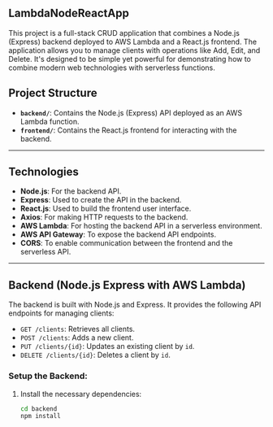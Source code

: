 ## LambdaNodeReactApp

This project is a full-stack CRUD application that combines a Node.js (Express) backend deployed to AWS Lambda and a React.js frontend. The application allows you to manage clients with operations like Add, Edit, and Delete. It's designed to be simple yet powerful for demonstrating how to combine modern web technologies with serverless functions.

## Project Structure

- **`backend/`**: Contains the Node.js (Express) API deployed as an AWS Lambda function.
- **`frontend/`**: Contains the React.js frontend for interacting with the backend.

---

## Technologies

- **Node.js**: For the backend API.
- **Express**: Used to create the API in the backend.
- **React.js**: Used to build the frontend user interface.
- **Axios**: For making HTTP requests to the backend.
- **AWS Lambda**: For hosting the backend API in a serverless environment.
- **AWS API Gateway**: To expose the backend API endpoints.
- **CORS**: To enable communication between the frontend and the serverless API.

---

## Backend (Node.js Express with AWS Lambda)

The backend is built with Node.js and Express. It provides the following API endpoints for managing clients:

- `GET /clients`: Retrieves all clients.
- `POST /clients`: Adds a new client.
- `PUT /clients/{id}`: Updates an existing client by `id`.
- `DELETE /clients/{id}`: Deletes a client by `id`.

### Setup the Backend:

1. Install the necessary dependencies:

   ```bash
   cd backend
   npm install
   ```
